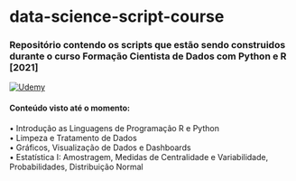 # data-science-script-course

### Repositório contendo os scripts que estão sendo construidos durante o curso Formação Cientista de Dados com Python e R [2021]<br/>
[![Udemy](https://img.shields.io/badge/Udemy-EC5252?style=for-the-badge&logo=Udemy&logoColor=white)](https://www.udemy.com/course/cientista-de-dados/)

#### Conteúdo visto até o momento:
•	Introdução as Linguagens de Programação R e Python<br/>
•	Limpeza e Tratamento de Dados<br/>
•	Gráficos, Visualização de Dados e Dashboards<br/>
•	Estatística I: Amostragem, Medidas de Centralidade e Variabilidade, Probabilidades, Distribuição Normal<br/>
